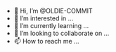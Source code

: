 - 👋 Hi, I’m @OLDIE-COMMIT
- 👀 I’m interested in ...
- 🌱 I’m currently learning ...
- 💞️ I’m looking to collaborate on ...
- 📫 How to reach me ...

<!---
OLDIE-COMMIT/OLDIE-COMMIT is a ✨ special ✨ repository because its `README.md` (this file) appears on your GitHub profile.
You can click the Preview link to take a look at your changes.
--->
